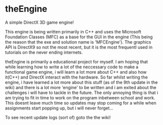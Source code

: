 # theEngine
A simple DirectX 3D game engine!

This engine is being written primarily in C++ and uses the Microsoft Foundation Classes (MFC) as a base for the GUI in the engine (This being the reason that the exe and solution name is 'MFCEngine'). The graphics API is DirectX9 so not the most recent, but it is the most frequentl used in tutorials on the never ending internets.

theEngine is primarily a educational project for myself. I am hoping that while learning how to write a lot of the neccessary code to make a functional game engine, i will learn a lot more about C++ and also how it(C++) and DirectX interact with the hardware. So far whilst writing the engine, i have learned a lot more about this stuff (as of the 9th update in the wiki) and there is a lot more 'engine' to be written and i am exited about the challenges i will have to tackle in the future. The only annoying thing is that i am trying to fit in time to work on the program inbetween school and work. This doesnt leave much time so updates may stop coming for a while when assignments start popping up, but i will never forget...

To see recent update logs (sort of) goto the the wiki!

